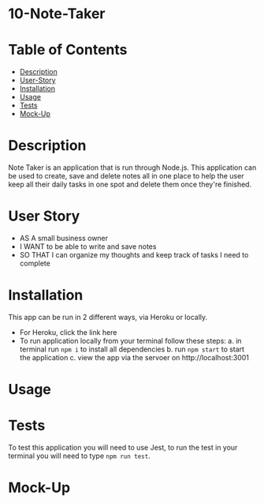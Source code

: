 # 10-Note-Taker

# Table of Contents
- [Description](#description)
- [User-Story](#user-story)
- [Installation](#Installation)
- [Usage](#Usage)
- [Tests](#Tests)
- [Mock-Up](#Mock-up)

# Description
Note Taker is an application that is run through Node.js. This application can be used to create, save and delete notes all in one place to help the user keep all their daily tasks in one spot and delete them once they're finished.

# User Story 
+ AS A small business owner
+ I WANT to be able to write and save notes
+ SO THAT I can organize my thoughts and keep track of tasks I need to complete

# Installation
This app can be run in 2 different ways, via Heroku or locally.
- For Heroku, click the link here 
- To run application locally from your terminal follow these steps:
a. in terminal run `npm i` to install all dependencies
b. run `npm start` to start the application
c. view the app via the servoer on http://localhost:3001

# Usage


# Tests
To test this application you will need to use Jest, to run the test in your terminal you will need to type `npm run test`.

# Mock-Up